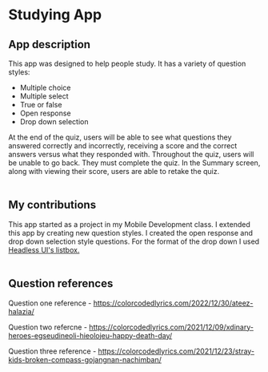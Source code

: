 # Studying App
## App description
This app was designed to help people study. It has a variety of question styles:

- Multiple choice
- Multiple select
- True or false
- Open response
- Drop down selection

At the end of the quiz, users will be able to see what questions they answered correctly and incorrectly, receiving a score and the correct answers versus what they responded with. 
Throughout the quiz, users will be unable to go back. They must complete the quiz. In the Summary screen, along with viewing their score, users are able to retake the quiz.
<br>
<br>

## My contributions
This app started as a project in my Mobile Development class. I extended this app by creating new question styles. I created the open response and drop down selection style questions. For the format of the drop down I used [Headless UI's listbox.](https://headlessui.com/react/listbox) 
<br>
<br>

## Question references
Question one reference - https://colorcodedlyrics.com/2022/12/30/ateez-halazia/

Question two refercne - https://colorcodedlyrics.com/2021/12/09/xdinary-heroes-egseudineoli-hieolojeu-happy-death-day/

Question three reference  - https://colorcodedlyrics.com/2021/12/23/stray-kids-broken-compass-gojangnan-nachimban/
